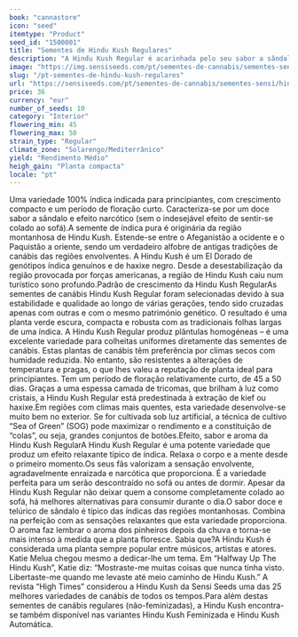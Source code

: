 ```yaml
---
book: "cannastore"
icon: "seed"
itemtype: "Product"
seed_id: "1500001"
title: "Sementes de Hindu Kush Regulares"
description: "A Hindu Kush Regular é acarinhada pelo seu sabor a sândalo e o seu efeito reconfortante e narcótico. Plantas compactas, de floração rápida e resinosas."
image: "https://img.sensiseeds.com/pt/sementes-de-cannabis/sementes-sensi/hindu-kush-image.png"
slug: "/pt-sementes-de-hindu-kush-regulares"
url: "https://sensiseeds.com/pt/sementes-de-cannabis/sementes-sensi/hindu-kush?a_aid=cannastore"
price: 36
currency: "eur"
number_of_seeds: 10
category: "Interior"
flowering_min: 45
flowering_max: 50
strain_type: "Regular"
climate_zone: "Solarengo/Mediterrânico"
yield: "Rendimento Médio"
heigh_gain: "Planta compacta"
locale: "pt"
---
```

Uma variedade 100% índica indicada para principiantes, com crescimento compacto e um período de floração curto. Caracteriza-se por um doce sabor a sândalo e efeito narcótico (sem o indesejável efeito de sentir-se colado ao sofá).A semente de índica pura é originária da região montanhosa de Hindu Kush. Estende-se entre o Afeganistão a ocidente e o Paquistão a oriente, sendo um verdadeiro alfobre de antigas tradições de canábis das regiões envolventes. A Hindu Kush é um El Dorado de genótipos índica genuínos e de haxixe negro. Desde a desestabilização da região provocada por forças americanas, a região de Hindu Kush caiu num turístico sono profundo.Padrão de crescimento da Hindu Kush RegularAs sementes de canábis Hindu Kush Regular foram selecionadas devido à sua estabilidade e qualidade ao longo de várias gerações, tendo sido cruzadas apenas com outras e com o mesmo património genético. O resultado é uma planta verde escura, compacta e robusta com as tradicionais folhas largas de uma índica. A Hindu Kush Regular produz plântulas homogéneas – é uma excelente variedade para colheitas uniformes diretamente das sementes de canábis. Estas plantas de canábis têm preferência por climas secos com humidade reduzida. No entanto, são resistentes a alterações de temperatura e pragas, o que lhes valeu a reputação de planta ideal para principiantes. Tem um período de floração relativamente curto, de 45 a 50 dias. Graças a uma espessa camada de tricomas, que brilham à luz como cristais, a Hindu Kush Regular está predestinada à extração de kief ou haxixe.Em regiões com climas mais quentes, esta variedade desenvolve-se muito bem no exterior. Se for cultivada sob luz artificial, a técnica de cultivo “Sea of Green” (SOG) pode maximizar o rendimento e a constituição de “colas”, ou seja, grandes conjuntos de botões.Efeito, sabor e aroma da Hindu Kush RegularA Hindu Kush Regular é uma potente variedade que produz um efeito relaxante típico de índica. Relaxa o corpo e a mente desde o primeiro momento.Os seus fãs valorizam a sensação envolvente, agradavelmente enraizada e narcótica que proporciona. É a variedade perfeita para um serão descontraído no sofá ou antes de dormir. Apesar da Hindu Kush Regular não deixar quem a consome completamente colado ao sofá, há melhores alternativas para consumir durante o dia.O sabor doce e telúrico de sândalo é típico das índicas das regiões montanhosas. Combina na perfeição com as sensações relaxantes que esta variedade proporciona. O aroma faz lembrar o aroma dos pinheiros depois da chuva e torna-se mais intenso à medida que a planta floresce. Sabia que?A Hindu Kush é considerada uma planta sempre popular entre músicos, artistas e atores. Katie Melua chegou mesmo a dedicar-lhe um tema. Em “Halfway Up The Hindu Kush”, Katie diz: “Mostraste-me muitas coisas que nunca tinha visto. Libertaste-me quando me levaste até meio caminho de Hindu Kush.” A revista “High Times” considerou a Hindu Kush da Sensi Seeds uma das 25 melhores variedades de canábis de todos os tempos.Para além destas sementes de canábis regulares (não-feminizadas), a Hindu Kush encontra-se também disponível nas variantes Hindu Kush Feminizada e Hindu Kush Automática.
